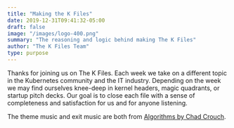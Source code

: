 ```yaml
---
title: "Making the K Files"
date: 2019-12-31T09:41:32-05:00
draft: false
image: "/images/logo-400.png"
summary: "The reasoning and logic behind making The K Files"
author: "The K Files Team"
type: purpose
---
```


Thanks for joining us on The K Files. Each week we take on a different topic in the Kubernetes community and the IT industry. Depending on the week we may find ourselves knee-deep in kernel headers, magic quadrants, or startup pitch decks. Our goal is to close each file with a sense of completeness and satisfaction for us and for anyone listening.

The theme music and exit music are both from [Algorithms by Chad Crouch](https://freemusicarchive.org/music/Chad_Crouch/Arps/Algorithms).